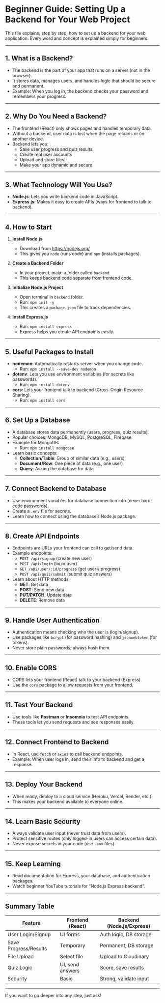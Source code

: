 # Beginner Guide: Setting Up a Backend for Your Web Project

This file explains, step by step, how to set up a backend for your web application. Every word and concept is explained simply for beginners.

---

## 1. What is a Backend?
- The backend is the part of your app that runs on a server (not in the browser).
- It stores data, manages users, and handles logic that should be secure and permanent.
- Example: When you log in, the backend checks your password and remembers your progress.
 
---

## 2. Why Do You Need a Backend?
- The frontend (React) only shows pages and handles temporary data.
- Without a backend, user data is lost when the page reloads or on another device.
- Backend lets you:
  - Save user progress and quiz results
  - Create real user accounts
  - Upload and store files
  - Make your app dynamic and secure

---

## 3. What Technology Will You Use?
- **Node.js**: Lets you write backend code in JavaScript.
- **Express.js**: Makes it easy to create APIs (ways for frontend to talk to backend).

---

## 4. How to Start
1. **Install Node.js**
   - Download from https://nodejs.org/
   - This gives you `node` (runs code) and `npm` (installs packages).

2. **Create a Backend Folder**
   - In your project, make a folder called `backend`.
   - This keeps backend code separate from frontend code.

3. **Initialize Node.js Project**
   - Open terminal in `backend` folder.
   - Run: `npm init -y`
   - This creates a `package.json` file to track dependencies.

4. **Install Express.js**
   - Run: `npm install express`
   - Express helps you create API endpoints easily.

---

## 5. Useful Packages to Install
- **nodemon**: Automatically restarts server when you change code.
  - Run: `npm install --save-dev nodemon`
- **dotenv**: Lets you use environment variables (for secrets like passwords).
  - Run: `npm install dotenv`
- **cors**: Lets your frontend talk to backend (Cross-Origin Resource Sharing).
  - Run: `npm install cors`

---

## 6. Set Up a Database
- A database stores data permanently (users, progress, quiz results).
- Popular choices: MongoDB, MySQL, PostgreSQL, Firebase.
- Example for MongoDB:
  - Run: `npm install mongoose`
- Learn basic concepts:
  - **Collection/Table**: Group of similar data (e.g., users)
  - **Document/Row**: One piece of data (e.g., one user)
  - **Query**: Asking the database for data

---

## 7. Connect Backend to Database
- Use environment variables for database connection info (never hard-code passwords).
- Create a `.env` file for secrets.
- Learn how to connect using the database’s Node.js package.

---

## 8. Create API Endpoints
- Endpoints are URLs your frontend can call to get/send data.
- Example endpoints:
  - `POST /api/signup` (create new user)
  - `POST /api/login` (login user)
  - `GET /api/user/:id/progress` (get user’s progress)
  - `POST /api/quiz/submit` (submit quiz answers)
- Learn about HTTP methods:
  - **GET**: Get data
  - **POST**: Send new data
  - **PUT/PATCH**: Update data
  - **DELETE**: Remove data

---

## 9. Handle User Authentication
- Authentication means checking who the user is (login/signup).
- Use packages like `bcrypt` (for password hashing) and `jsonwebtoken` (for tokens).
- Never store plain passwords; always hash them.

---

## 10. Enable CORS
- CORS lets your frontend (React) talk to your backend (Express).
- Use the `cors` package to allow requests from your frontend.

---

## 11. Test Your Backend
- Use tools like **Postman** or **Insomnia** to test API endpoints.
- These tools let you send requests and see responses easily.

---

## 12. Connect Frontend to Backend
- In React, use `fetch` or `axios` to call backend endpoints.
- Example: When user logs in, send their info to backend and get a response.

---

## 13. Deploy Your Backend
- When ready, deploy to a cloud service (Heroku, Vercel, Render, etc.).
- This makes your backend available to everyone online.

---

## 14. Learn Basic Security
- Always validate user input (never trust data from users).
- Protect sensitive routes (only logged-in users can access certain data).
- Never expose secrets in your code (use `.env` files).

---

## 15. Keep Learning
- Read documentation for Express, your database, and authentication packages.
- Watch beginner YouTube tutorials for “Node.js Express backend”.

---

## Summary Table
| Feature                | Frontend (React) | Backend (Node.js/Express) |
|------------------------|------------------|---------------------------|
| User Login/Signup      | UI forms         | Auth logic, DB storage    |
| Save Progress/Results  | Temporary        | Permanent, DB storage     |
| File Upload            | Select file      | Upload to Cloudinary      |
| Quiz Logic             | UI, send answers | Score, save results       |
| Security               | Basic            | Strong, validate input    |

---

If you want to go deeper into any step, just ask!
